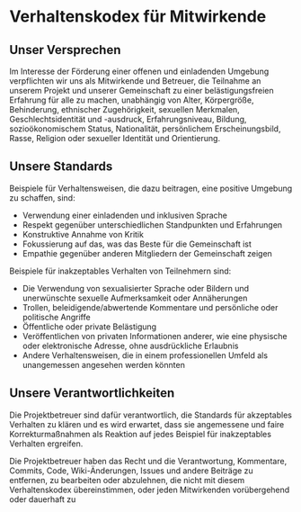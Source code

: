 # Verhaltenskodex für Mitwirkende

## Unser Versprechen

Im Interesse der Förderung einer offenen und einladenden Umgebung verpflichten wir uns als
Mitwirkende und Betreuer, die Teilnahme an unserem Projekt und unserer
Gemeinschaft zu einer belästigungsfreien Erfahrung für alle zu machen, unabhängig von Alter, Körpergröße,
Behinderung, ethnischer Zugehörigkeit, sexuellen Merkmalen, Geschlechtsidentität und -ausdruck,
Erfahrungsniveau, Bildung, sozioökonomischem Status, Nationalität, persönlichem Erscheinungsbild,
Rasse, Religion oder sexueller Identität und Orientierung.

## Unsere Standards

Beispiele für Verhaltensweisen, die dazu beitragen, eine positive Umgebung zu schaffen, sind:

- Verwendung einer einladenden und inklusiven Sprache
- Respekt gegenüber unterschiedlichen Standpunkten und Erfahrungen
- Konstruktive Annahme von Kritik
- Fokussierung auf das, was das Beste für die Gemeinschaft ist
- Empathie gegenüber anderen Mitgliedern der Gemeinschaft zeigen

Beispiele für inakzeptables Verhalten von Teilnehmern sind:

- Die Verwendung von sexualisierter Sprache oder Bildern und unerwünschte sexuelle Aufmerksamkeit oder Annäherungen
- Trollen, beleidigende/abwertende Kommentare und persönliche oder politische Angriffe
- Öffentliche oder private Belästigung
- Veröffentlichen von privaten Informationen anderer, wie eine physische oder elektronische Adresse,
  ohne ausdrückliche Erlaubnis
- Andere Verhaltensweisen, die in einem professionellen Umfeld als unangemessen angesehen werden könnten

## Unsere Verantwortlichkeiten

Die Projektbetreuer sind dafür verantwortlich, die Standards für akzeptables Verhalten zu klären
und es wird erwartet, dass sie angemessene und faire Korrekturmaßnahmen als Reaktion auf
jedes Beispiel für inakzeptables Verhalten ergreifen.

Die Projektbetreuer haben das Recht und die Verantwortung, Kommentare, Commits, Code, Wiki-Änderungen, Issues und andere Beiträge zu entfernen, zu bearbeiten oder abzulehnen, die nicht mit diesem Verhaltenskodex übereinstimmen, oder jeden Mitwirkenden vorübergehend oder dauerhaft zu
